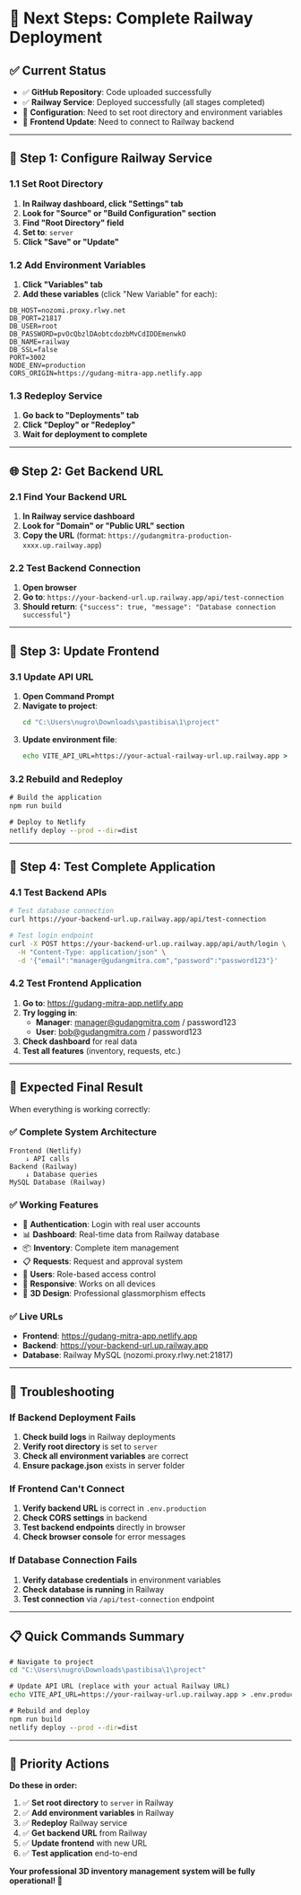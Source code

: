 # 🚀 Next Steps: Complete Railway Deployment

## ✅ **Current Status**
- ✅ **GitHub Repository**: Code uploaded successfully
- ✅ **Railway Service**: Deployed successfully (all stages completed)
- 🔄 **Configuration**: Need to set root directory and environment variables
- 🔄 **Frontend Update**: Need to connect to Railway backend

---

## 🎯 **Step 1: Configure Railway Service**

### **1.1 Set Root Directory**
1. **In Railway dashboard, click "Settings" tab**
2. **Look for "Source" or "Build Configuration" section**
3. **Find "Root Directory" field**
4. **Set to**: `server`
5. **Click "Save" or "Update"**

### **1.2 Add Environment Variables**
1. **Click "Variables" tab**
2. **Add these variables** (click "New Variable" for each):

```
DB_HOST=nozomi.proxy.rlwy.net
DB_PORT=21817
DB_USER=root
DB_PASSWORD=pvOcQbzlDAobtcdozbMvCdIDDEmenwkO
DB_NAME=railway
DB_SSL=false
PORT=3002
NODE_ENV=production
CORS_ORIGIN=https://gudang-mitra-app.netlify.app
```

### **1.3 Redeploy Service**
1. **Go back to "Deployments" tab**
2. **Click "Deploy" or "Redeploy"**
3. **Wait for deployment to complete**

---

## 🌐 **Step 2: Get Backend URL**

### **2.1 Find Your Backend URL**
1. **In Railway service dashboard**
2. **Look for "Domain" or "Public URL" section**
3. **Copy the URL** (format: `https://gudangmitra-production-xxxx.up.railway.app`)

### **2.2 Test Backend Connection**
1. **Open browser**
2. **Go to**: `https://your-backend-url.up.railway.app/api/test-connection`
3. **Should return**: `{"success": true, "message": "Database connection successful"}`

---

## 🔧 **Step 3: Update Frontend**

### **3.1 Update API URL**
1. **Open Command Prompt**
2. **Navigate to project**:
   ```cmd
   cd "C:\Users\nugro\Downloads\pastibisa\1\project"
   ```
3. **Update environment file**:
   ```cmd
   echo VITE_API_URL=https://your-actual-railway-url.up.railway.app > .env.production
   ```

### **3.2 Rebuild and Redeploy**
```cmd
# Build the application
npm run build

# Deploy to Netlify
netlify deploy --prod --dir=dist
```

---

## 🧪 **Step 4: Test Complete Application**

### **4.1 Test Backend APIs**
```bash
# Test database connection
curl https://your-backend-url.up.railway.app/api/test-connection

# Test login endpoint
curl -X POST https://your-backend-url.up.railway.app/api/auth/login \
  -H "Content-Type: application/json" \
  -d '{"email":"manager@gudangmitra.com","password":"password123"}'
```

### **4.2 Test Frontend Application**
1. **Go to**: https://gudang-mitra-app.netlify.app
2. **Try logging in**:
   - **Manager**: manager@gudangmitra.com / password123
   - **User**: bob@gudangmitra.com / password123
3. **Check dashboard** for real data
4. **Test all features** (inventory, requests, etc.)

---

## 🎉 **Expected Final Result**

When everything is working correctly:

### **✅ Complete System Architecture**
```
Frontend (Netlify)
    ↓ API calls
Backend (Railway)
    ↓ Database queries  
MySQL Database (Railway)
```

### **✅ Working Features**
- 🔐 **Authentication**: Login with real user accounts
- 📊 **Dashboard**: Real-time data from Railway database
- 📦 **Inventory**: Complete item management
- 📋 **Requests**: Request and approval system
- 👥 **Users**: Role-based access control
- 📱 **Responsive**: Works on all devices
- 🎨 **3D Design**: Professional glassmorphism effects

### **✅ Live URLs**
- **Frontend**: https://gudang-mitra-app.netlify.app
- **Backend**: https://your-backend-url.up.railway.app
- **Database**: Railway MySQL (nozomi.proxy.rlwy.net:21817)

---

## 🚨 **Troubleshooting**

### **If Backend Deployment Fails**
1. **Check build logs** in Railway deployments
2. **Verify root directory** is set to `server`
3. **Check all environment variables** are correct
4. **Ensure package.json** exists in server folder

### **If Frontend Can't Connect**
1. **Verify backend URL** is correct in `.env.production`
2. **Check CORS settings** in backend
3. **Test backend endpoints** directly in browser
4. **Check browser console** for error messages

### **If Database Connection Fails**
1. **Verify database credentials** in environment variables
2. **Check database is running** in Railway
3. **Test connection** via `/api/test-connection` endpoint

---

## 📋 **Quick Commands Summary**

```cmd
# Navigate to project
cd "C:\Users\nugro\Downloads\pastibisa\1\project"

# Update API URL (replace with your actual Railway URL)
echo VITE_API_URL=https://your-railway-url.up.railway.app > .env.production

# Rebuild and deploy
npm run build
netlify deploy --prod --dir=dist
```

---

## 🎯 **Priority Actions**

**Do these in order:**

1. ✅ **Set root directory** to `server` in Railway
2. ✅ **Add environment variables** in Railway
3. ✅ **Redeploy** Railway service
4. ✅ **Get backend URL** from Railway
5. ✅ **Update frontend** with new URL
6. ✅ **Test application** end-to-end

**Your professional 3D inventory management system will be fully operational! 🚀**
